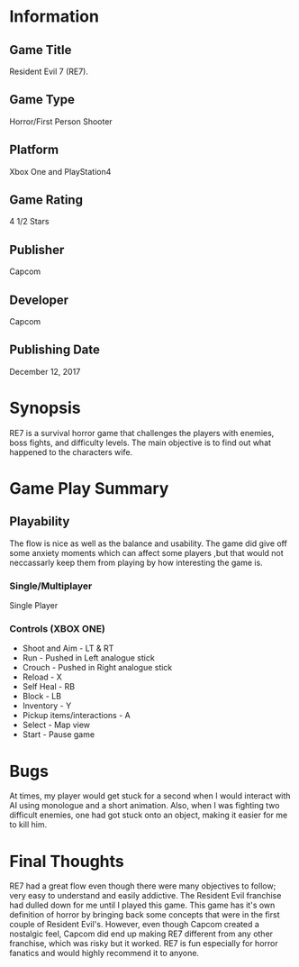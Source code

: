 
# Information
## Game Title
Resident Evil 7 (RE7).
## Game Type
Horror/First Person Shooter
## Platform
Xbox One and PlayStation4
## Game Rating
4 1/2 Stars 
## Publisher
Capcom
## Developer
Capcom
## Publishing Date
December 12, 2017
# Synopsis
RE7 is a survival horror game that challenges the players with enemies, boss fights, and difficulty levels. 
The main objective is to find out what happened to the characters wife.

# Game Play Summary
## Playability
The flow is nice as well as the balance and usability. The game did give off some anxiety moments which can affect some players 
,but that would not neccassarly keep them from playing by how interesting the game is. 
### Single/Multiplayer
Single Player
### Controls (XBOX ONE)
* Shoot and Aim - LT & RT
* Run - Pushed in Left analogue stick
* Crouch - Pushed in Right analogue stick
* Reload - X
* Self Heal - RB
* Block - LB
* Inventory - Y
* Pickup items/interactions - A
* Select - Map view 
* Start - Pause game

# Bugs
At times, my player would get stuck for a second when I would interact with AI using monologue and a short animation. 
Also, when I was fighting two difficult enemies, one had got stuck onto an object, making it easier for me to kill him. 
# Final Thoughts
RE7 had a great flow even though there were many objectives to follow; very easy to understand and easily addictive. The Resident Evil franchise had dulled down for me until I played this game. This game has it's own definition of horror by bringing back some concepts that were in the first couple of Resident Evil's. However, even though Capcom created a nostalgic feel, Capcom did end up making RE7 different from any other franchise, which was risky but it worked. RE7 is fun especially for horror fanatics and would highly recommend it to anyone.
